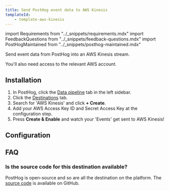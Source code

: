 ```yaml
---
title: Send PostHog event data to AWS Kinesis
templateId:
    - template-aws-kinesis
---
```


import Requirements from "../_snippets/requirements.mdx"
import FeedbackQuestions from "../_snippets/feedback-questions.mdx"
import PostHogMaintained from "../_snippets/posthog-maintained.mdx"

Send event data from PostHog into an AWS Kinesis stream.

<Requirements />

You'll also need access to the relevant AWS account.

## Installation

1. In PostHog, click the [Data pipeline](https://us.posthog.com/pipeline/overview) tab in the left sidebar.
2. Click the [Destinations](https://us.posthog.com/pipeline/destinations) tab.
3. Search for 'AWS Kinesis' and click **+ Create**.
4. Add your AWS Access Key ID and Secret Access Key at the configuration step.
5. Press **Create & Enable** and watch your 'Events' get sent to AWS Kinesis!

<HideOnCDPIndex>

## Configuration

<TemplateParameters />

## FAQ

### Is the source code for this destination available?

PostHog is open-source and so are all the destination on the platform. The [source code](https://github.com/PostHog/posthog/blob/master/posthog/cdp/templates/aws_kinesis/template_aws_kinesis.py) is available on GitHub.

<PostHogMaintained />

<FeedbackQuestions />

</HideOnCDPIndex>